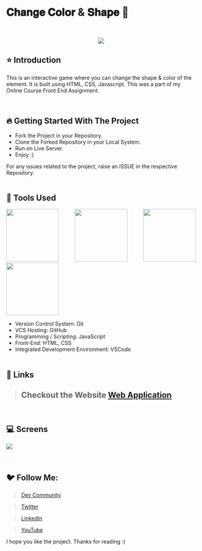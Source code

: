 # 𝐂𝐡𝐚𝐧𝐠𝐞 𝐂𝐨𝐥𝐨𝐫 & 𝐒𝐡𝐚𝐩𝐞 🚀

<br/>
<p align="center">
<img src="https://user-images.githubusercontent.com/76626529/184519302-c203d7a4-3071-42a5-b4dc-2f7a1e0bb022.jpg">
</p>

## ⭐ Introduction

This is an interactive game where you can change the shape & color of the element. It is built using HTML, CSS, Javascript. This was a part of my Online Course Front End Assignment.

   <br/>

## 🔥 Getting Started With The Project

-  Fork the Project in your Repository.
-  Clone the Forked Repository in your Local System.
-  Run on Live Server.
-  Enjoy :)

For any issues related to the project, raise an ISSUE in the respective Repository.
<br/>
<br/>

## 🔨 Tools Used

<p align="justify">
<img height="140" width="140" src="https://www.w3.org/html/logo/downloads/HTML5_Logo_256.png">
<img height="140" width="140" src="https://logodix.com/logo/470309.png">
<img height="140" width="140" src="https://upload.wikimedia.org/wikipedia/commons/6/6a/JavaScript-logo.png">
<img height="140" width="140" src="https://code.visualstudio.com/assets/apple-touch-icon.png">
</p>

-  Version Control System: Git
-  VCS Hosting: GitHub
-  Programming / Scripting: JavaScript
-  Front-End: HTML, CSS
-  Integrated Development Environment: VSCode
   <br/>
   <br/>

## 🔗 Links

> ## Checkout the Website [Web Application](https://ayush-kanduri.github.io/Change-Color-and-Shape/)

 <br/>

## 💻 Screens

<p align="justify">
<img src="https://user-images.githubusercontent.com/76626529/184519302-c203d7a4-3071-42a5-b4dc-2f7a1e0bb022.jpg">
</p>
<br/>

## 🐦 Follow Me:

> [Dev Community](https://dev.to/ayushkanduri)

> [Twitter](https://twitter.com/ayush_codes)

> [LinkedIn](https://www.linkedin.com/in/ayushkanduri/)

> [YouTube](https://www.youtube.com/channel/UC6c1ajC_2jF7wQp7Y13t2bg)

I hope you like the project. Thanks for reading :)
